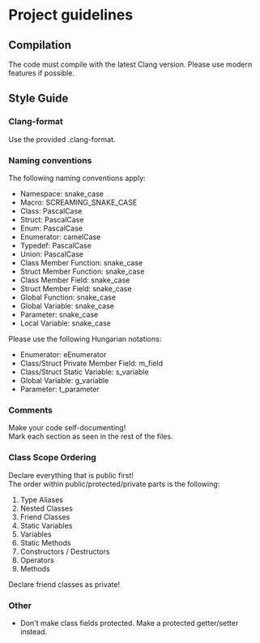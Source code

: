 # Project guidelines

## Compilation

The code must compile with the latest Clang version.
Please use modern features if possible.

## Style Guide

### Clang-format

Use the provided .clang-format.

### Naming conventions

The following naming conventions apply:

- Namespace: snake_case
- Macro: SCREAMING_SNAKE_CASE
- Class: PascalCase
- Struct: PascalCase
- Enum: PascalCase
- Enumerator: camelCase
- Typedef: PascalCase
- Union: PascalCase
- Class Member Function: snake_case
- Struct Member Function: snake_case
- Class Member Field: snake_case
- Struct Member Field: snake_case
- Global Function: snake_case
- Global Variable: snake_case
- Parameter: snake_case
- Local Variable: snake_case

Please use the following Hungarian notations:

- Enumerator: eEnumerator
- Class/Struct Private Member Field: m_field
- Class/Struct Static Variable: s_variable
- Global Variable: g_variable
- Parameter: t_parameter

### Comments

Make your code self-documenting!  
Mark each section as seen in the rest of the files.

### Class Scope Ordering

Declare everything that is public first!  
The order within public/protected/private parts is the following:

1. Type Aliases
2. Nested Classes
3. Friend Classes
4. Static Variables
5. Variables
6. Static Methods
7. Constructors / Destructors
8. Operators
9. Methods

Declare friend classes as private!

### Other

- Don't make class fields protected. Make a protected getter/setter instead.
